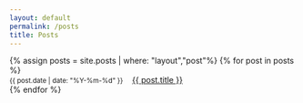 ```yaml
---
layout: default
permalink: /posts
title: Posts
---
```


<ul aria-label="posts" style="list-style-type:none;padding:0;">
{% assign posts = site.posts | where: "layout","post"%}
{% for post in posts %}
<li><small style="margin-right: 1rem">{{ post.date | date: "%Y-%m-%d" }}</small><a href="{{ post.url }}">{{ post.title }}</a></li>
{% endfor %}
</ul>
